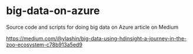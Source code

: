 # big-data-on-azure
Source code and scripts for doing big data on Azure article on Medium

https://medium.com/@ylashin/big-data-using-hdinsight-a-journey-in-the-zoo-ecosystem-c78b913a5ed9

